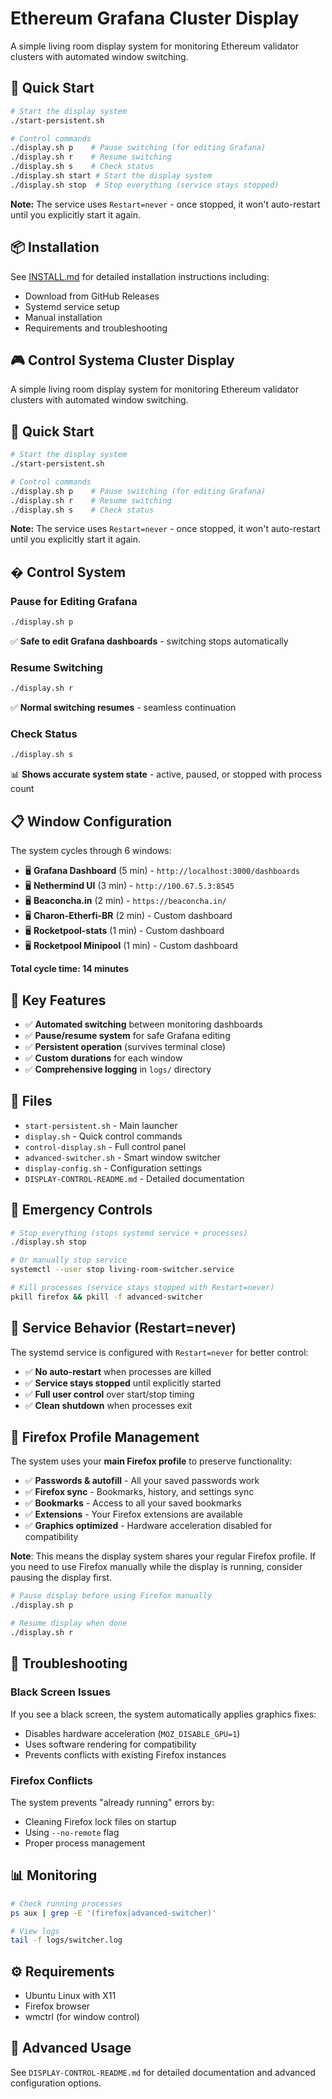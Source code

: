 # Ethereum Grafana Cluster Display

A simple living room display system for monitoring Ethereum validator clusters with automated window switching.

## 🚀 Quick Start

```bash
# Start the display system
./start-persistent.sh

# Control commands
./display.sh p    # Pause switching (for editing Grafana)
./display.sh r    # Resume switching
./display.sh s    # Check status
./display.sh start # Start the display system
./display.sh stop  # Stop everything (service stays stopped)
```

**Note:** The service uses `Restart=never` - once stopped, it won't auto-restart until you explicitly start it again.

## 📦 Installation

See [INSTALL.md](INSTALL.md) for detailed installation instructions including:
- Download from GitHub Releases
- Systemd service setup
- Manual installation
- Requirements and troubleshooting

## 🎮 Control Systema Cluster Display

A simple living room display system for monitoring Ethereum validator clusters with automated window switching.

## 🚀 Quick Start

```bash
# Start the display system
./start-persistent.sh

# Control commands
./display.sh p    # Pause switching (for editing Grafana)
./display.sh r    # Resume switching
./display.sh s    # Check status
```

**Note:** The service uses `Restart=never` - once stopped, it won't auto-restart until you explicitly start it again.

## � Control System

### Pause for Editing Grafana
```bash
./display.sh p
```
✅ **Safe to edit Grafana dashboards** - switching stops automatically

### Resume Switching
```bash
./display.sh r
```
✅ **Normal switching resumes** - seamless continuation

### Check Status
```bash
./display.sh s
```
📊 **Shows accurate system state** - active, paused, or stopped with process count

## 📋 Window Configuration

The system cycles through 6 windows:
- 🖥️ **Grafana Dashboard** (5 min) - `http://localhost:3000/dashboards`
- 🖥️ **Nethermind UI** (3 min) - `http://100.67.5.3:8545`
- 🖥️ **Beaconcha.in** (2 min) - `https://beaconcha.in/`
- 🖥️ **Charon-Etherfi-BR** (2 min) - Custom dashboard
- 🖥️ **Rocketpool-stats** (1 min) - Custom dashboard
- 🖥️ **Rocketpool Minipool** (1 min) - Custom dashboard

**Total cycle time: 14 minutes**

## 🎯 Key Features

- ✅ **Automated switching** between monitoring dashboards
- ✅ **Pause/resume system** for safe Grafana editing
- ✅ **Persistent operation** (survives terminal close)
- ✅ **Custom durations** for each window
- ✅ **Comprehensive logging** in `logs/` directory

## 📁 Files

- `start-persistent.sh` - Main launcher
- `display.sh` - Quick control commands
- `control-display.sh` - Full control panel
- `advanced-switcher.sh` - Smart window switcher
- `display-config.sh` - Configuration settings
- `DISPLAY-CONTROL-README.md` - Detailed documentation

## 🛑 Emergency Controls

```bash
# Stop everything (stops systemd service + processes)
./display.sh stop

# Or manually stop service
systemctl --user stop living-room-switcher.service

# Kill processes (service stays stopped with Restart=never)
pkill firefox && pkill -f advanced-switcher
```

## 🔄 Service Behavior (Restart=never)

The systemd service is configured with `Restart=never` for better control:
- ✅ **No auto-restart** when processes are killed
- ✅ **Service stays stopped** until explicitly started
- ✅ **Full user control** over start/stop timing
- ✅ **Clean shutdown** when processes exit

## 🦊 Firefox Profile Management

The system uses your **main Firefox profile** to preserve functionality:
- ✅ **Passwords & autofill** - All your saved passwords work
- ✅ **Firefox sync** - Bookmarks, history, and settings sync
- ✅ **Bookmarks** - Access to all your saved bookmarks
- ✅ **Extensions** - Your Firefox extensions are available
- ✅ **Graphics optimized** - Hardware acceleration disabled for compatibility

**Note**: This means the display system shares your regular Firefox profile. If you need to use Firefox manually while the display is running, consider pausing the display first.

```bash
# Pause display before using Firefox manually
./display.sh p

# Resume display when done
./display.sh r
```

## 🐛 Troubleshooting

### Black Screen Issues
If you see a black screen, the system automatically applies graphics fixes:
- Disables hardware acceleration (`MOZ_DISABLE_GPU=1`)
- Uses software rendering for compatibility
- Prevents conflicts with existing Firefox instances

### Firefox Conflicts
The system prevents "already running" errors by:
- Cleaning Firefox lock files on startup
- Using `--no-remote` flag
- Proper process management

## 📊 Monitoring

```bash
# Check running processes
ps aux | grep -E '(firefox|advanced-switcher)'

# View logs
tail -f logs/switcher.log
```

## ⚙️ Requirements

- Ubuntu Linux with X11
- Firefox browser
- wmctrl (for window control)

## 🔧 Advanced Usage

See `DISPLAY-CONTROL-README.md` for detailed documentation and advanced configuration options.
